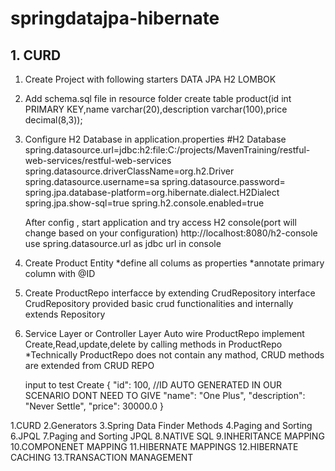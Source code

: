 # springdatajpa-hibernate
## 1. CURD
  1. Create Project with following starters
     DATA JPA
     H2
     LOMBOK
     
  2. Add schema.sql file in resource folder
      create table product(id int PRIMARY KEY,name varchar(20),description varchar(100),price decimal(8,3));
  3. Configure H2 Database in application.properties
      #H2 Database
      spring.datasource.url=jdbc:h2:file:C:/projects/MavenTraining/restful-web-services/restful-web-services
      spring.datasource.driverClassName=org.h2.Driver
      spring.datasource.username=sa
      spring.datasource.password=
      spring.jpa.database-platform=org.hibernate.dialect.H2Dialect
      spring.jpa.show-sql=true
      spring.h2.console.enabled=true
      
      After config , start application and try access H2 console(port will change based on your configuration)
      http://localhost:8080/h2-console use spring.datasource.url as jdbc url in console
  4. Create Product Entity
      *define all colums as properties
      *annotate primary column with @ID
  5. Create ProductRepo interfacce by extending CrudRepository interface
     CrudRepository provided basic crud functionalities and internally extends Repository
     
  6. Service Layer or Controller Layer
     Auto wire ProductRepo 
     implement Create,Read,update,delete by calling methods in ProductRepo
     *Technically ProductRepo does not contain any mathod, CRUD methods are extended from CRUD REPO
     
     input to test Create
     {
        "id": 100, //ID AUTO GENERATED IN OUR SCENARIO DONT NEED TO GIVE
        "name": "One Plus",
        "description": "Never Settle",
        "price": 30000.0
     }
     
1.CURD 2.Generators 3.Spring Data Finder Methods 4.Paging and Sorting 6.JPQL 7.Paging and Sorting JPQL 8.NATIVE SQL 9.INHERITANCE MAPPING 10.COMPONENET MAPPING  11.HIBERNATE MAPPINGS 12.HIBERNATE CACHING 13.TRANSACTION MANAGEMENT
